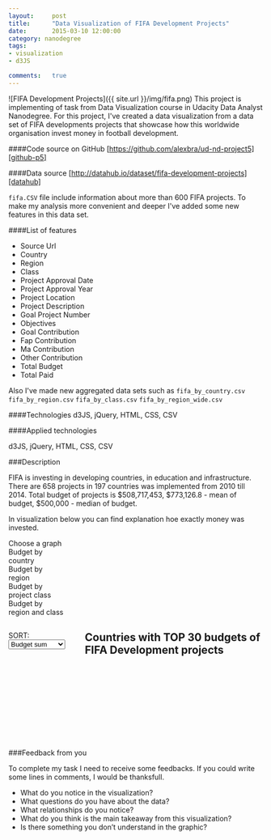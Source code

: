 ```yaml
---
layout:     post
title:      "Data Visualization of FIFA Development Projects"
date:       2015-03-10 12:00:00
category: nanodegree 
tags: 
- visualization 
- d3JS

comments:   true
---
```

![FIFA Development Projects]({{ site.url }}/img/fifa.png)
This project is implementing of task from Data Visualization course in Udacity Data Analyst Nanodegree.
For this project, I've created a data visualization from a data set of FIFA developments projects that 
showcase how this worldwide organisation invest money in football development. 

####Code source on GitHub
[https://github.com/alexbra/ud-nd-project5][github-p5] 

####Data source 
[http://datahub.io/dataset/fifa-development-projects][datahub]

`fifa.CSV` file include information about more than 600 FIFA projects. 
To make my analysis more convenient and deeper I've added some new features in this data set.

####List of features
- Source Url
- Country
- Region
- Class
- Project Approval Date
- Project Approval Year
- Project Location
- Project Description
- Goal Project Number
- Objectives
- Goal Contribution
- Fap Contribution
- Ma Contribution
- Other Contribution
- Total Budget
- Total Paid

Also I've made new aggregated data sets such as `fifa_by_country.csv`  `fifa_by_region.csv` `fifa_by_class.csv` `fifa_by_region_wide.csv`

####Technologies
d3JS, jQuery, HTML, CSS, CSV

####Applied technologies

d3JS, jQuery, HTML, CSS, CSV

###Description

FIFA is investing in developing countries, in education and infrastructure. There are 658 projects in 197 countries was implemented from 2010 till 2014.
Total budget of projects is $508,717,453, $773,126.8 - mean of budget, $500,000 - median of budget.

In visualization below you can find explanation hoe exactly money was invested.

<div class="tabs">
	<div class="sel">Choose a graph</div>
	<div class="tab active" id="country">Budget by<br>country</div>
	<div class="tab" id="region">Budget by<br>region</div>
	<div class="tab" id="class">Budget by<br>project class</div>
	<div class="tab" id="region_class">Budget by<br>region and class</div>
</div>


<div class="headings">
<div style="width:150px;float:left;border-right:1px #fff dotted; height:50px;">
<div id="sort_div">
SORT:<br>
<select id="sort_by" >
	<option value="budget_sum" selected>Budget sum</option>
	<option value="budget_median">Budget median</option>      
</select>
</div>
</div><div><h2 id="chart_heading">Countries with TOP 30 budgets of FIFA Development projects</h2></div>
</div>
<svg class="chart"></svg>

###Feedback from you

To complete my task I need to receive some feedbacks. If you could write some lines in comments, I would be thanksfull. 

- What do you notice in the visualization?
- What questions do you have about the data?
- What relationships do you notice?
- What do you think is the main takeaway from this visualization?
- Is there something you don’t understand in the graphic?

[datahub]: http://datahub.io/dataset/fifa-development-projects
[github-p5]: https://github.com/alexbra/ud-nd-project5
